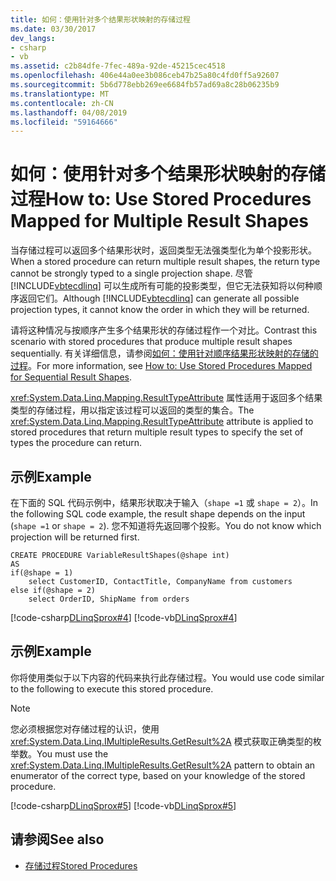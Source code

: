```yaml
---
title: 如何：使用针对多个结果形状映射的存储过程
ms.date: 03/30/2017
dev_langs:
- csharp
- vb
ms.assetid: c2b84dfe-7fec-489a-92de-45215cec4518
ms.openlocfilehash: 406e44a0ee3b086ceb47b25a80c4fd0ff5a92607
ms.sourcegitcommit: 5b6d778ebb269ee6684fb57ad69a8c28b06235b9
ms.translationtype: MT
ms.contentlocale: zh-CN
ms.lasthandoff: 04/08/2019
ms.locfileid: "59164666"
---
```

# <a name="how-to-use-stored-procedures-mapped-for-multiple-result-shapes"></a><span data-ttu-id="d3430-102">如何：使用针对多个结果形状映射的存储过程</span><span class="sxs-lookup"><span data-stu-id="d3430-102">How to: Use Stored Procedures Mapped for Multiple Result Shapes</span></span>
<span data-ttu-id="d3430-103">当存储过程可以返回多个结果形状时，返回类型无法强类型化为单个投影形状。</span><span class="sxs-lookup"><span data-stu-id="d3430-103">When a stored procedure can return multiple result shapes, the return type cannot be strongly typed to a single projection shape.</span></span> <span data-ttu-id="d3430-104">尽管 [!INCLUDE[vbtecdlinq](../../../../../../includes/vbtecdlinq-md.md)] 可以生成所有可能的投影类型，但它无法获知将以何种顺序返回它们。</span><span class="sxs-lookup"><span data-stu-id="d3430-104">Although [!INCLUDE[vbtecdlinq](../../../../../../includes/vbtecdlinq-md.md)] can generate all possible projection types, it cannot know the order in which they will be returned.</span></span>  
  
 <span data-ttu-id="d3430-105">请将这种情况与按顺序产生多个结果形状的存储过程作一个对比。</span><span class="sxs-lookup"><span data-stu-id="d3430-105">Contrast this scenario with stored procedures that produce multiple result shapes sequentially.</span></span> <span data-ttu-id="d3430-106">有关详细信息，请参阅[如何：使用针对顺序结果形状映射的存储的过程](../../../../../../docs/framework/data/adonet/sql/linq/how-to-use-stored-procedures-mapped-for-sequential-result-shapes.md)。</span><span class="sxs-lookup"><span data-stu-id="d3430-106">For more information, see [How to: Use Stored Procedures Mapped for Sequential Result Shapes](../../../../../../docs/framework/data/adonet/sql/linq/how-to-use-stored-procedures-mapped-for-sequential-result-shapes.md).</span></span>  
  
 <span data-ttu-id="d3430-107"><xref:System.Data.Linq.Mapping.ResultTypeAttribute> 属性适用于返回多个结果类型的存储过程，用以指定该过程可以返回的类型的集合。</span><span class="sxs-lookup"><span data-stu-id="d3430-107">The <xref:System.Data.Linq.Mapping.ResultTypeAttribute> attribute is applied to stored procedures that return multiple result types to specify the set of types the procedure can return.</span></span>  
  
## <a name="example"></a><span data-ttu-id="d3430-108">示例</span><span class="sxs-lookup"><span data-stu-id="d3430-108">Example</span></span>  
 <span data-ttu-id="d3430-109">在下面的 SQL 代码示例中，结果形状取决于输入（`shape =1` 或 `shape = 2`）。</span><span class="sxs-lookup"><span data-stu-id="d3430-109">In the following SQL code example, the result shape depends on the input (`shape =1` or `shape = 2`).</span></span> <span data-ttu-id="d3430-110">您不知道将先返回哪个投影。</span><span class="sxs-lookup"><span data-stu-id="d3430-110">You do not know which projection will be returned first.</span></span>  
  
```  
CREATE PROCEDURE VariableResultShapes(@shape int)  
AS  
if(@shape = 1)  
    select CustomerID, ContactTitle, CompanyName from customers  
else if(@shape = 2)  
    select OrderID, ShipName from orders  
```  
  
 [!code-csharp[DLinqSprox#4](../../../../../../samples/snippets/csharp/VS_Snippets_Data/DLinqSprox/cs/northwind-sprox.cs#4)]
 [!code-vb[DLinqSprox#4](../../../../../../samples/snippets/visualbasic/VS_Snippets_Data/DLinqSprox/vb/northwind-sprox.vb#4)]  
  
## <a name="example"></a><span data-ttu-id="d3430-111">示例</span><span class="sxs-lookup"><span data-stu-id="d3430-111">Example</span></span>  
 <span data-ttu-id="d3430-112">你将使用类似于以下内容的代码来执行此存储过程。</span><span class="sxs-lookup"><span data-stu-id="d3430-112">You would use code similar to the following to execute this stored procedure.</span></span>  
  
> [!NOTE]
>  <span data-ttu-id="d3430-113">您必须根据您对存储过程的认识，使用 <xref:System.Data.Linq.IMultipleResults.GetResult%2A> 模式获取正确类型的枚举数。</span><span class="sxs-lookup"><span data-stu-id="d3430-113">You must use the <xref:System.Data.Linq.IMultipleResults.GetResult%2A> pattern to obtain an enumerator of the correct type, based on your knowledge of the stored procedure.</span></span>  
  
 [!code-csharp[DLinqSprox#5](../../../../../../samples/snippets/csharp/VS_Snippets_Data/DLinqSprox/cs/Program.cs#5)]
 [!code-vb[DLinqSprox#5](../../../../../../samples/snippets/visualbasic/VS_Snippets_Data/DLinqSprox/vb/Module1.vb#5)]  
  
## <a name="see-also"></a><span data-ttu-id="d3430-114">请参阅</span><span class="sxs-lookup"><span data-stu-id="d3430-114">See also</span></span>

- [<span data-ttu-id="d3430-115">存储过程</span><span class="sxs-lookup"><span data-stu-id="d3430-115">Stored Procedures</span></span>](../../../../../../docs/framework/data/adonet/sql/linq/stored-procedures.md)
